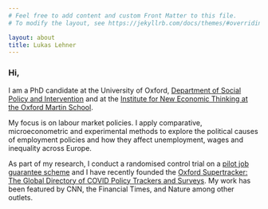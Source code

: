 ```yaml
---
# Feel free to add content and custom Front Matter to this file.
# To modify the layout, see https://jekyllrb.com/docs/themes/#overriding-theme-defaults

layout: about
title: Lukas Lehner
---
```


### Hi,

I am a PhD candidate at the University of Oxford, [Department of Social Policy and Intervention](https://www.spi.ox.ac.uk/people/lukas-lehner#/) and at the [Institute for New Economic Thinking at the Oxford Martin School](https://www.inet.ox.ac.uk/people/lukas-lehner/).

My focus is on labour market policies. I apply comparative, microeconometric and experimental methods to explore the political causes of employment policies and how they affect unemployment, wages and inequality across Europe.

As part of my research, I conduct a randomised control trial on a [pilot job guarantee scheme](https://maxkasy.github.io/home/Marienthal/) and I have recently founded the [Oxford Supertracker: The Global Directory of COVID Policy Trackers and Surveys](https://supertracker.spi.ox.ac.uk/). My work has been featured by CNN, the Financial Times, and Nature among other outlets.